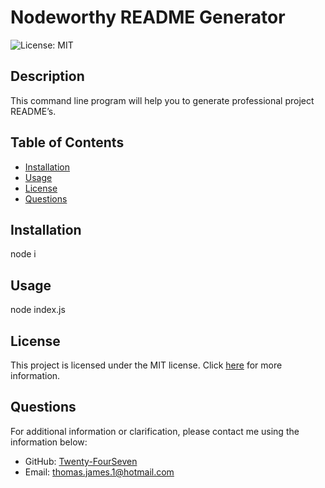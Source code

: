 # Nodeworthy README Generator

![License: MIT](https://img.shields.io/badge/License-MIT-yellow.svg)


## Description

This command line program will help you to generate professional project README’s.


## Table of Contents

- [Installation](#installation)
- [Usage](#usage)
- [License](#license)
- [Questions](#questions)


## Installation

node i


## Usage

node index.js


## License

This project is licensed under the MIT license. Click [here](https://opensource.org/licenses/MIT) for more information.


## Questions

For additional information or clarification, please contact me using the information below:

- GitHub: [Twenty-FourSeven](https://github.com/Twenty-FourSeven)
- Email: thomas.james.1@hotmail.com
